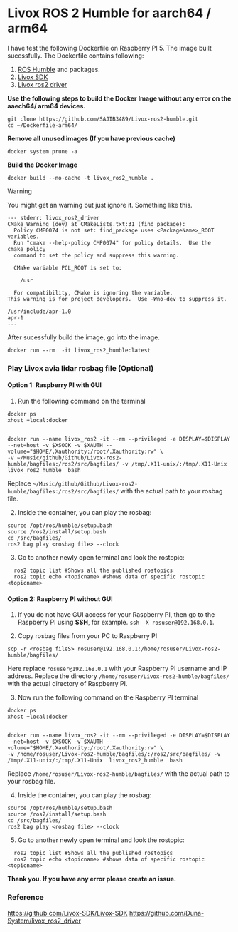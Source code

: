 # Livox ROS 2 Humble for aarch64 / arm64

I have test the following Dockerfile on Raspberry PI 5. The image built sucessfully. The Dockerfile contains following:
1. [ROS Humble](https://hub.docker.com/layers/arm64v8/ros/humble/images/sha256-b0b9bb05b0dceb08acc0e640c5b1c8a205da350369881d61b4ef42715ee42a63?context=explore) and packages.
2. [Livox SDK](https://github.com/SAJIB3489/Livox-SDK.git)
3. [Livox ros2 driver](https://github.com/SAJIB3489/livox_ros2_driver.git)

**Use the following steps to build the Docker Image without any error on the aaech64/ arm64 devices.**


```
git clone https://github.com/SAJIB3489/Livox-ros2-humble.git
cd ~/Dockerfile-arm64/
```

**Remove all unused images (If you have previous cache)**

```
docker system prune -a
```
**Build the Docker Image**

```
docker build --no-cache -t livox_ros2_humble .
```

> [!WARNING]
> You might get an warning but just ignore it. Something like this.

```
--- stderr: livox_ros2_driver
CMake Warning (dev) at CMakeLists.txt:31 (find_package):
  Policy CMP0074 is not set: find_package uses <PackageName>_ROOT variables.
  Run "cmake --help-policy CMP0074" for policy details.  Use the cmake_policy
  command to set the policy and suppress this warning.

  CMake variable PCL_ROOT is set to:

    /usr

  For compatibility, CMake is ignoring the variable.
This warning is for project developers.  Use -Wno-dev to suppress it.

/usr/include/apr-1.0
apr-1
---
```


After sucessfully build the image, go into the image.

```
docker run --rm  -it livox_ros2_humble:latest
```


### Play Livox avia lidar rosbag file (Optional)

#### Option 1: Raspberry PI with GUI 

1. Run the following command on the terminal

```
docker ps
xhost +local:docker


docker run --name livox_ros2 -it --rm --privileged -e DISPLAY=$DISPLAY --net=host -v $XSOCK -v $XAUTH --volume="$HOME/.Xauthority:/root/.Xauthority:rw" \
-v ~/Music/github/Github/Livox-ros2-humble/bagfiles:/ros2/src/bagfiles/ -v /tmp/.X11-unix/:/tmp/.X11-Unix  livox_ros2_humble  bash
```



Replace ``~/Music/github/Github/Livox-ros2-humble/bagfiles:/ros2/src/bagfiles/`` with the actual path to your rosbag file.

2. Inside the container, you can play the rosbag:

```
source /opt/ros/humble/setup.bash
source /ros2/install/setup.bash
cd /src/bagfiles/
ros2 bag play <rosbag file> --clock
```

3. Go to another newly open terminal and look the rostopic:

```
  ros2 topic list #Shows all the published rostopics
  ros2 topic echo <topicname> #shows data of specific rostopic <topicname>
```

#### Option 2: Raspberry PI without GUI

1. If you do not have GUI access for your Raspberry PI, then go to the Raspberry PI using **SSH**, for example. ``ssh -X rosuser@192.168.0.1``.

2. Copy rosbag files from your PC to Raspberry PI 
```
scp -r <rosbag fileS> rosuser@192.168.0.1:/home/rosuser/Livox-ros2-humble/bagfiles/
```

Here replace ``rosuser@192.168.0.1`` with your Raspberry PI username and IP address. Replace the directory ``/home/rosuser/Livox-ros2-humble/bagfiles/`` with the actual directory of Raspberry PI.


3. Now run the following command on the Raspberry PI terminal

```
docker ps
xhost +local:docker


docker run --name livox_ros2 -it --rm --privileged -e DISPLAY=$DISPLAY --net=host -v $XSOCK -v $XAUTH --volume="$HOME/.Xauthority:/root/.Xauthority:rw" \
-v /home/rosuser/Livox-ros2-humble/bagfiles/:/ros2/src/bagfiles/ -v /tmp/.X11-unix/:/tmp/.X11-Unix  livox_ros2_humble  bash
```


Replace ``/home/rosuser/Livox-ros2-humble/bagfiles/`` with the actual path to your rosbag file.

4. Inside the container, you can play the rosbag:

```
source /opt/ros/humble/setup.bash
source /ros2/install/setup.bash
cd /src/bagfiles/
ros2 bag play <rosbag file> --clock
```

5. Go to another newly open terminal and look the rostopic:

```
  ros2 topic list #Shows all the published rostopics
  ros2 topic echo <topicname> #shows data of specific rostopic <topicname>
```

**Thank you. If you have any error please create an issue.**

### Reference

https://github.com/Livox-SDK/Livox-SDK
https://github.com/Duna-System/livox_ros2_driver